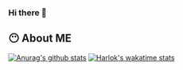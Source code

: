 ### Hi there 👋

## 😶 About ME  
<!-- [![Top Langs](https://github-readme-stats.vercel.app/api/top-langs/?username=jungwuk-ryu&theme=radical)](https://github.com/anuraghazra/github-readme-stats) -->
[![Anurag's github stats](https://github-readme-stats.vercel.app/api?username=jungwuk-ryu&theme=radical&show_icons=true&include_all_commits=true)](https://github.com/anuraghazra/github-readme-stats)
[![Harlok's wakatime stats](https://github-readme-stats.vercel.app/api/wakatime?username=jungwuk)](https://github.com/anuraghazra/github-readme-stats)  

<!--
- 👯 I’m looking to collaborate on ...
- 🤔 I’m looking for help with ...
- 💬 Ask me about ...
- 📫 How to reach me: ...
- 😄 Pronouns: ...
-->
